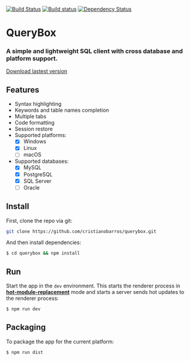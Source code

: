 [![Build Status](https://travis-ci.org/cristianobarros/querybox.svg?branch=master)](https://travis-ci.org/cristianobarros/querybox)
[![Build status](https://ci.appveyor.com/api/projects/status/sgpsw6q88vuo7njg/branch/master?svg=true)](https://ci.appveyor.com/project/cristianobarros/querybox/branch/master)
[![Dependency Status](https://david-dm.org/cristianobarros/querybox.svg)](https://david-dm.org/cristianobarros/querybox)

# QueryBox

### A simple and lightweight SQL client with cross database and platform support.

[Download lastest version](https://github.com/cristianobarros/querybox/releases/latest)

## Features
- Syntax highlighting
- Keywords and table names completion
- Multiple tabs
- Code formatting
- Session restore
- Supported platforms:
  - [x] Windows
  - [x] Linux
  - [ ] macOS
- Supported databases:
  - [x] MySQL
  - [x] PostgreSQL
  - [x] SQL Server
  - [ ] Oracle

## Install

First, clone the repo via git:

```bash
git clone https://github.com/cristianobarros/querybox.git
```

And then install dependencies:
```bash
$ cd querybox && npm install
```

## Run

Start the app in the `dev` environment. This starts the renderer process in [**hot-module-replacement**](https://webpack.js.org/guides/hmr-react/) mode and starts a server sends hot updates to the renderer process:

```bash
$ npm run dev
```

## Packaging

To package the app for the current platform:

```bash
$ npm run dist
```
